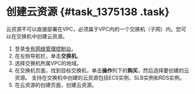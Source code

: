 # 创建云资源 {#task_1375138 .task}

云资源不可以直接部署在VPC，必须属于VPC内的一个交换机（子网）内。您可以在交换机中创建云资源。

1.  登录[专有网络管理控制台](https://vpcnext.console.aliyun.com)。
2.  在左侧导航栏，单击**交换机**。
3.  选择交换机所属VPC的地域。
4.  在交换机页面，找到目标交换机，单击**操作**列下的**购买**，然后选择要创建的云资源。 支持在交换机中创建的云资源包括ECS实例、SLB实例和RDS实例。
5.  在云资源的创建页面，创建云资源。

